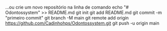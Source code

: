 …ou crie um novo repositório na linha de comando
echo "# Odontossystem" >> README.md 
git init 
git add README.md 
git commit -m "primeiro commit" 
git branch -M main 
git remote add origin https://github.com/Cadinhohps/Odontossystem.git
 git push -u origin main
